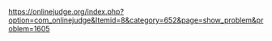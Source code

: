 https://onlinejudge.org/index.php?option=com_onlinejudge&Itemid=8&category=652&page=show_problem&problem=1605